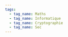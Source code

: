 ```yaml
---
tags:
  - tag_name: Maths
  - tag_name: Informatique
  - tag_name: Cryptographie
  - tag_name: Sec
---
```


